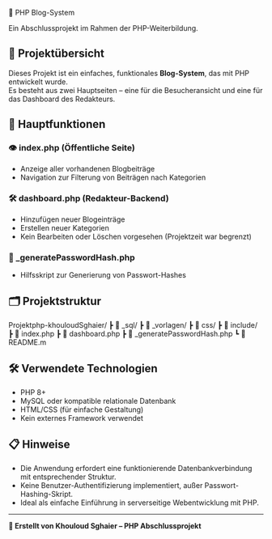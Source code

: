 📰 PHP Blog-System

Ein Abschlussprojekt im Rahmen der PHP-Weiterbildung.

## 📌 Projektübersicht

Dieses Projekt ist ein einfaches, funktionales **Blog-System**, das mit PHP entwickelt wurde.  
Es besteht aus zwei Hauptseiten – eine für die Besucheransicht und eine für das Dashboard des Redakteurs.

## 🧩 Hauptfunktionen

### 👁️ index.php (Öffentliche Seite)
- Anzeige aller vorhandenen Blogbeiträge
- Navigation zur Filterung von Beiträgen nach Kategorien

### 🛠️ dashboard.php (Redakteur-Backend)
- Hinzufügen neuer Blogeinträge
- Erstellen neuer Kategorien
- Kein Bearbeiten oder Löschen vorgesehen (Projektzeit war begrenzt)

### 🔐 _generatePasswordHash.php
- Hilfsskript zur Generierung von Passwort-Hashes

## 🗂 Projektstruktur

Projektphp-khouloudSghaier/
┣ 📁 _sql/
┣ 📁 _vorlagen/
┣ 📁 css/
┣ 📁 include/
┣ 📄 index.php
┣ 📄 dashboard.php
┣ 📄 _generatePasswordHash.php
┗ 📄 README.m


## 🛠️ Verwendete Technologien

- PHP 8+
- MySQL oder kompatible relationale Datenbank
- HTML/CSS (für einfache Gestaltung)
- Kein externes Framework verwendet

## 📋 Hinweise

- Die Anwendung erfordert eine funktionierende Datenbankverbindung mit entsprechender Struktur.
- Keine Benutzer-Authentifizierung implementiert, außer Passwort-Hashing-Skript.
- Ideal als einfache Einführung in serverseitige Webentwicklung mit PHP.

---

**📄 Erstellt von Khouloud Sghaier – PHP Abschlussprojekt**
